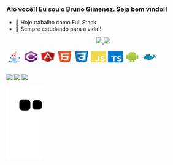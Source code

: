 ### Alo você!! Eu sou o Bruno Gimenez. Seja bem vindo!!

- 🔭 Hoje trabalho como Full Stack
- 🌱 Sempre estudando para a vida!!

<div align="center">
  <a href="https://github.com/BGimenez">
  <img height="180em" src="https://github-readme-stats.vercel.app/api?username=BGimenez&show_icons=true&theme=github_dark&include_all_commits=true&count_private=true"/>
  <img height="180em" src="https://github-readme-stats.vercel.app/api/top-langs/?username=BGimenez&layout=compact&langs_count=7&theme=github_dark"/>
</div>
  
  <div style="display: inline_block">
    <br>
      <img align="center" alt="Gimenez-Java" height="30" width="40" src="https://raw.githubusercontent.com/devicons/devicon/master/icons/java/java-original.svg">
      <img align="center" alt="Gimenez-Csharp" height="30" width="40" src="https://raw.githubusercontent.com/devicons/devicon/master/icons/csharp/csharp-original.svg">
      <img align="center" alt="Gimenez-Angular" height="30" width="40" src="https://raw.githubusercontent.com/devicons/devicon/master/icons/angularjs/angularjs-original.svg">
      <img align="center" alt="Gimenez-HTML" height="30" width="40" src="https://raw.githubusercontent.com/devicons/devicon/master/icons/html5/html5-original.svg">
      <img align="center" alt="Gimenez-CSS" height="30" width="40" src="https://raw.githubusercontent.com/devicons/devicon/master/icons/css3/css3-original.svg">
      <img align="center" alt="Gimenez-Js" height="30" width="40" src="https://raw.githubusercontent.com/devicons/devicon/master/icons/javascript/javascript-plain.svg">
      <img align="center" alt="Gimenez-Ts" height="30" width="40" src="https://raw.githubusercontent.com/devicons/devicon/master/icons/typescript/typescript-plain.svg">
      <img align="center" alt="Gimenez-Android" height="30" width="40" src="https://raw.githubusercontent.com/devicons/devicon/master/icons/android/android-original.svg">
      <img align="center" alt="Gimenez-Docker" height="30" width="40" src="https://raw.githubusercontent.com/devicons/devicon/master/icons/docker/docker-original.svg">
  </div>

##

<div> 
  <a href="https://instagram.com/brunocostagimenez" target="_blank"><img src="https://img.shields.io/badge/-Instagram-%23E4405F?style=for-the-badge&logo=instagram&logoColor=white" target="_blank"></a>
  <a href = "mailto:bruno.roberto.costa.gimenez@gmail.com"><img src="https://img.shields.io/badge/-Gmail-%23333?style=for-the-badge&logo=gmail&logoColor=white" target="_blank"></a>
  <a href="https://www.linkedin.com/in/bruno-gimenez-5bb0b535" target="_blank"><img src="https://img.shields.io/badge/-LinkedIn-%230077B5?style=for-the-badge&logo=linkedin&logoColor=white" target="_blank"></a> 
 
  ![Snake animation](https://github.com/BGimenez/BGimenez/blob/output/github-contribution-grid-snake.svg)
 
</div>
